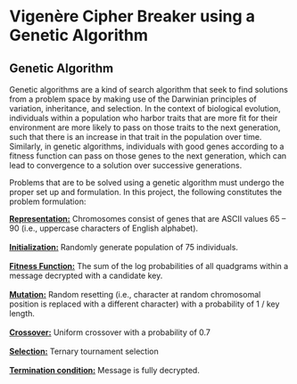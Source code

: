 # Vigenère Cipher Breaker using a Genetic Algorithm


## Genetic Algorithm

Genetic algorithms are a kind of search algorithm that seek to find solutions from a problem space by making use of the Darwinian principles of variation, inheritance, and selection. In the context of biological evolution, individuals within a population who harbor traits that are more fit for their environment are more likely to pass on those traits to the next generation, such that there is an increase in that trait in the population over time. Similarly, in genetic algorithms, individuals with good genes according to a fitness function can pass on those genes to the next generation, which can lead to convergence to a solution over successive generations.

Problems that are to be solved using a genetic algorithm must undergo the proper set up and formulation. In this project, the following constitutes the problem formulation:

<b><ins>Representation:</ins></b> Chromosomes consist of genes that are ASCII values 65 – 90 (i.e., uppercase characters of English alphabet).<br><br>
<b><ins>Initialization:</ins></b> Randomly generate population of 75 individuals.<br><br>
<b><ins>Fitness Function:</ins></b> The sum of the log probabilities of all quadgrams within a message decrypted with a candidate key.<br><br>
<b><ins>Mutation:</ins></b> Random resetting (i.e., character at random chromosomal position is replaced with a different character) with a probability of 1 / key length.<br><br>
<b><ins>Crossover:</ins></b> Uniform crossover with a probability of 0.7<br><br>
<b><ins>Selection:</ins></b> Ternary tournament selection<br><br>
<b><ins>Termination condition:</ins></b> Message is fully decrypted.<br>
